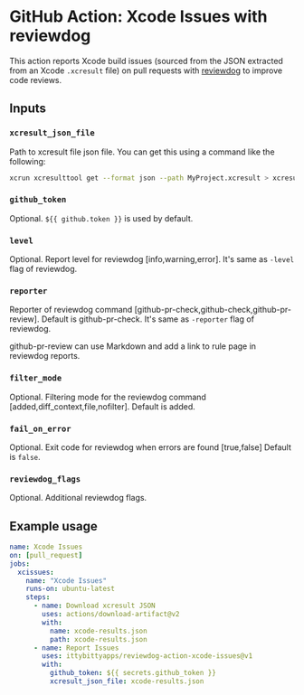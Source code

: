 # GitHub Action: Xcode Issues with reviewdog

This action reports Xcode build issues (sourced from the JSON extracted from an Xcode `.xcresult` file) on pull requests with [reviewdog](https://github.com/reviewdog/reviewdog) to improve code reviews.

## Inputs

### `xcresult_json_file`

Path to xcresult file json file. You can get this using a command like the following:

```sh
xcrun xcresulttool get --format json --path MyProject.xcresult > xcresult.json
```

### `github_token`

Optional. `${{ github.token }}` is used by default.

### `level`

Optional. Report level for reviewdog [info,warning,error].
It's same as `-level` flag of reviewdog.

### `reporter`

Reporter of reviewdog command [github-pr-check,github-check,github-pr-review].
Default is github-pr-check.
It's same as `-reporter` flag of reviewdog.

github-pr-review can use Markdown and add a link to rule page in reviewdog reports.

### `filter_mode`

Optional. Filtering mode for the reviewdog command [added,diff_context,file,nofilter]. Default is added.

### `fail_on_error`

Optional. Exit code for reviewdog when errors are found [true,false] Default is `false`.

### `reviewdog_flags`

Optional. Additional reviewdog flags.

## Example usage

```yml
name: Xcode Issues
on: [pull_request]
jobs:
  xcissues:
    name: "Xcode Issues"
    runs-on: ubuntu-latest
    steps:
      - name: Download xcresult JSON
        uses: actions/download-artifact@v2
        with:
          name: xcode-results.json
          path: xcode-results.json
      - name: Report Issues
        uses: ittybittyapps/reviewdog-action-xcode-issues@v1
        with:
          github_token: ${{ secrets.github_token }}
          xcresult_json_file: xcode-results.json
```
